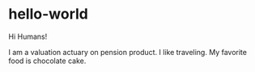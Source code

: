 # hello-world
Hi Humans!

I am a valuation actuary on pension product.
I like traveling.
My favorite food is chocolate cake.
